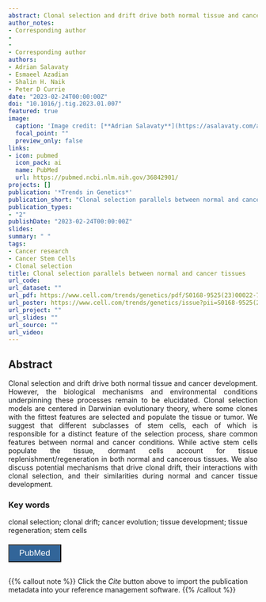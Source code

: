 ```yaml
---
abstract: Clonal selection and drift drive both normal tissue and cancer development. However, the biological mechanisms and environmental conditions underpinning these processes remain to be elucidated. Clonal selection models are centered in Darwinian evolutionary theory, where some clones with the fittest features are selected and populate the tissue or tumor. We suggest that different subclasses of stem cells, each of which is responsible for a distinct feature of the selection process, share common features between normal and cancer conditions. While active stem cells populate the tissue, dormant cells account for tissue replenishment/regeneration in both normal and cancerous tissues. We also discuss potential mechanisms that drive clonal drift, their interactions with clonal selection, and their similarities during normal and cancer tissue development.
author_notes:
- Corresponding author
- 
- 
- Corresponding author
authors:
- Adrian Salavaty
- Esmaeel Azadian
- Shalin H. Naik
- Peter D Currie
date: "2023-02-24T00:00:00Z"
doi: "10.1016/j.tig.2023.01.007"
featured: true
image:
  caption: 'Image credit: [**Adrian Salavaty**](https://asalavaty.com/author/adrian-salavaty/)'
  focal_point: ""
  preview_only: false
links:
- icon: pubmed
  icon_pack: ai
  name: PubMed
  url: https://pubmed.ncbi.nlm.nih.gov/36842901/
projects: []
publication: '*Trends in Genetics*'
publication_short: "Clonal selection parallels between normal and cancer"
publication_types:
- "2"
publishDate: "2023-02-24T00:00:00Z"
slides: 
summary: " "
tags:
- Cancer research
- Cancer Stem Cells
- Clonal selection
title: Clonal selection parallels between normal and cancer tissues
url_code: 
url_dataset: ""
url_pdf: https://www.cell.com/trends/genetics/pdf/S0168-9525(23)00022-7.pdf
url_poster: https://www.cell.com/trends/genetics/issue?pii=S0168-9525(22)X0006-1#fullCover
url_project: ""
url_slides: ""
url_source: ""
url_video: 
---
```


## **Abstract**  
<div style="text-align: justify">
Clonal selection and drift drive both normal tissue and cancer development. However, the biological mechanisms and environmental conditions underpinning these processes remain to be elucidated. Clonal selection models are centered in Darwinian evolutionary theory, where some clones with the fittest features are selected and populate the tissue or tumor. We suggest that different subclasses of stem cells, each of which is responsible for a distinct feature of the selection process, share common features between normal and cancer conditions. While active stem cells populate the tissue, dormant cells account for tissue replenishment/regeneration in both normal and cancerous tissues. We also discuss potential mechanisms that drive clonal drift, their interactions with clonal selection, and their similarities during normal and cancer tissue development.
</div>

### **Key words**
clonal selection; clonal drift; cancer evolution; tissue development; tissue regeneration; stem cells

<div style="text-align: left">
<a href="https://pubmed.ncbi.nlm.nih.gov/36842901" target="_blank">
<button style="background-color:#326599;color:#fff;margin-top:6px;margin-bottom:16px;border-radius:1px;font-size:1.2em;padding:6px 20px; font-family: "GibsonSemibold", "Helvetica Neue", Helvetica, Arial, sans-serif;cursor: pointer; vertical-align: middle; float:none !important;text-shadow:0 1px 1px rgba(0,0,0,0.2)" class="btn"><i class="ai ai-pubmed"></i>
PubMed
</button>
</a>
</div>

{{% callout note %}}
Click the *Cite* button above to import the publication metadata into your reference management software.
{{% /callout %}}
